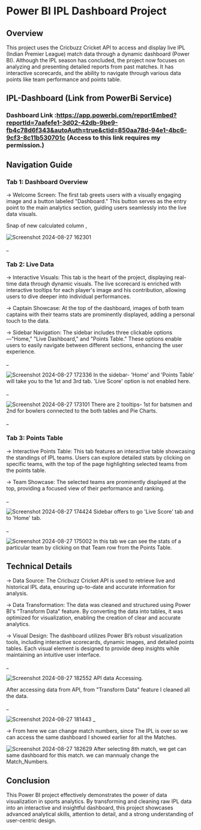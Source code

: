 
# Power BI IPL Dashboard Project
## Overview
This project uses the Cricbuzz Cricket API to access and display live IPL (Indian Premier League) match data through a dynamic dashboard (Power BI). Although the IPL season has concluded, the project now focuses on analyzing and presenting detailed reports from past matches. It has interactive scorecards, and the ability to navigate through various data points like team performance and points table.



## IPL-Dashboard (Link from PowerBi Service)

### Dashboard Link :https://app.powerbi.com/reportEmbed?reportId=7aafefe1-3d02-42db-9be9-fb4c78d6f343&autoAuth=true&ctid=850aa78d-94e1-4bc6-9cf3-8c11b530701c (Access to this link requires my permission.)
   


## Navigation Guide
### Tab 1: Dashboard Overview

-> Welcome Screen: The first tab greets users with a visually engaging image and a button labeled "Dashboard." This button serves as the entry point to the main analytics section, guiding users seamlessly into the live data visuals.

Snap of new calculated column ,

![Screenshot 2024-08-27 162301](https://github.com/user-attachments/assets/b71d3cbb-18fd-4d41-ae46-9a86f1587131)

_

### Tab 2: Live Data
-> Interactive Visuals: This tab is the heart of the project, displaying real-time data through dynamic visuals. The live scorecard is enriched with interactive tooltips for each player's image and his contribution, allowing users to dive deeper into individual performances.

-> Captain Showcase: At the top of the dashboard, images of both team captains with their teams stats are prominently displayed, adding a personal touch to the data.

-> Sidebar Navigation: The sidebar includes three clickable options—"Home," "Live Dashboard," and "Points Table." These options enable users to easily navigate between different sections, enhancing the user experience.

_

![Screenshot 2024-08-27 172336](https://github.com/user-attachments/assets/069ff395-0c9c-41c7-a0ea-6b57d92c9c96)
In the sidebar- 'Home' and 'Points Table' will take you to the 1st and 3rd tab. 'Live Score' option is not enabled here.

_ 

![Screenshot 2024-08-27 173101](https://github.com/user-attachments/assets/63432431-f48d-449a-9105-b842a18d34e1)
There are 2 tooltips- 1st for batsmen and 2nd for bowlers connected to the both tables and Pie Charts.

_

### Tab 3: Points Table
-> Interactive Points Table: This tab features an interactive table showcasing the standings of IPL teams. Users can explore detailed stats by clicking on specific teams, with the top of the page highlighting selected teams from the points table.

-> Team Showcase: The selected teams are prominently displayed at the top, providing a focused view of their performance and ranking.

_

![Screenshot 2024-08-27 174424](https://github.com/user-attachments/assets/0ced663d-fa50-4533-8c8b-ea7db1ab3566)
Sidebar offers to go 'Live Score' tab and to 'Home' tab.

_

![Screenshot 2024-08-27 175002](https://github.com/user-attachments/assets/c01cf882-ca0d-4382-b8be-520fc4e79a13)
In this tab we can see the stats of a particular team by clicking on that Team row from the Points Table.

## Technical Details
-> Data Source: The Cricbuzz Cricket API is used to retrieve live and historical IPL data, ensuring up-to-date and accurate information for analysis.

-> Data Transformation: The data was cleaned and structured using Power BI's "Transform Data" feature. By converting the data into tables, it was optimized for visualization, enabling the creation of clear and accurate analytics.

-> Visual Design: The dashboard utilizes Power BI’s robust visualization tools, including interactive scorecards, dynamic images, and detailed points tables. Each visual element is designed to provide deep insights while maintaining an intuitive user interface.

_

![Screenshot 2024-08-27 182552](https://github.com/user-attachments/assets/978aa4ea-701c-4577-ac71-c7a27d3588fe)
API data Accessing.

After accessing data from API, from "Transform Data" feature I cleaned all the data.

_

![Screenshot 2024-08-27 181443](https://github.com/user-attachments/assets/4014403c-d3c9-45e5-ba4f-00a154a597be)
_

-> From here we can change match numbers, since The IPL is over so we can access the same dashboard I showed earlier for all the Matches.

![Screenshot 2024-08-27 182629](https://github.com/user-attachments/assets/e5c1fd2a-d36d-42bf-a016-39a846045dca)
After selecting 8th match, we get can same dashboard for this match.
we can mannualy change the Match_Numbers.

## Conclusion
This Power BI project effectively demonstrates the power of data visualization in sports analytics. By transforming and cleaning raw IPL data into an interactive and insightful dashboard, this project showcases advanced analytical skills, attention to detail, and a strong understanding of user-centric design.
